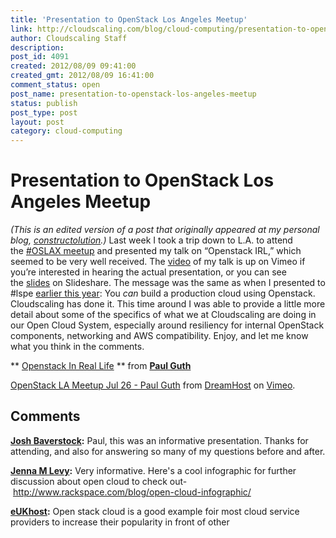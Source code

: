 ```yaml
---
title: 'Presentation to OpenStack Los Angeles Meetup'
link: http://cloudscaling.com/blog/cloud-computing/presentation-to-openstack-los-angeles-meetup/
author: Cloudscaling Staff
description: 
post_id: 4091
created: 2012/08/09 09:41:00
created_gmt: 2012/08/09 16:41:00
comment_status: open
post_name: presentation-to-openstack-los-angeles-meetup
status: publish
post_type: post
layout: post
category: cloud-computing
---
```


# Presentation to OpenStack Los Angeles Meetup

_(This is an edited version of a post that originally appeared at my personal blog, [constructolution](http://constructolution.wordpress.com/2012/08/06/openstack-la-meetup/).)_ Last week I took a trip down to L.A. to attend the [#OSLAX meetup](http://www.meetup.com/OpenStack-LA/events/70328332/) and presented my talk on “Openstack IRL,” which seemed to be very well received. The [video](http://vimeo.com/46701640) of my talk is up on Vimeo if you’re interested in hearing the actual presentation, or you can see the [slides](http://www.slideshare.net/pgutheb/openstack-in-real-life) on Slideshare. The message was the same as when I presented to #lspe [earlier this year](http://www.cloudscaling.com/blog/cloud-computing/production-engineering-and-openstack/): You *can* build a production cloud using Openstack. Cloudscaling has done it. This time around I was able to provide a little more detail about some of the specifics of what we at Cloudscaling are doing in our Open Cloud System, especially around resiliency for internal OpenStack components, networking and AWS compatibility. Enjoy, and let me know what you think in the comments.  

** [Openstack In Real Life](http://www.slideshare.net/pgutheb/openstack-in-real-life) ** from **[Paul Guth](http://www.slideshare.net/pgutheb)**

[OpenStack LA Meetup Jul 26 - Paul Guth](http://vimeo.com/46701640) from [DreamHost](http://vimeo.com/dreamhost) on [Vimeo](http://vimeo.com).

## Comments

**[Josh Baverstock](#3385 "2012-08-10 10:31:00"):** Paul, this was an informative presentation. Thanks for attending, and also for answering so many of my questions before and after.

**[Jenna M Levy](#3388 "2012-08-22 11:25:00"):** Very informative. Here's a cool infographic for further discussion about open cloud to check out- http://www.rackspace.com/blog/open-cloud-infographic/

**[eUKhost](#3389 "2012-10-04 11:24:00"):** Open stack cloud is a good example foir most cloud service providers to increase their popularity in front of other

